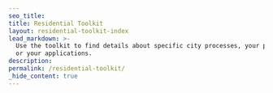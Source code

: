 ```yaml
---
seo_title:
title: Residential Toolkit
layout: residential-toolkit-index
lead_markdown: >-
  Use the toolkit to find details about specific city processes, your property,
  or your applications.
description:
permalink: /residential-toolkit/
_hide_content: true
---
```

